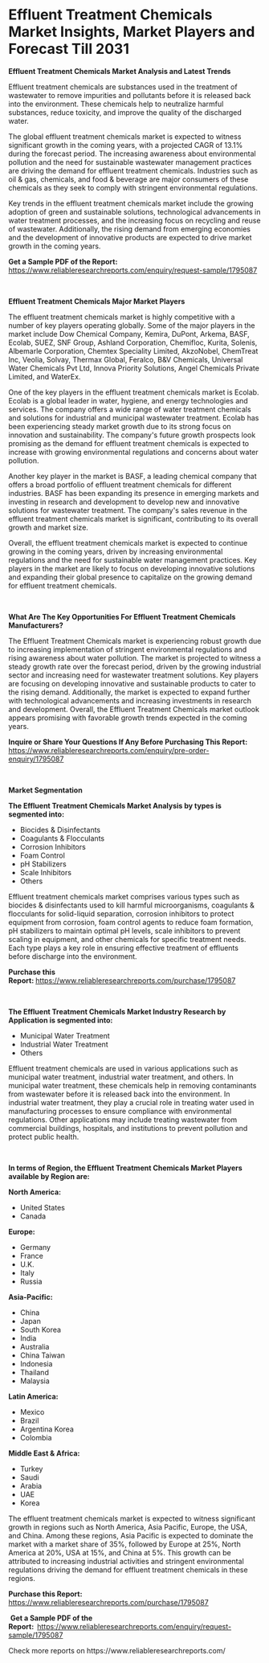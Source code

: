 <p><h1>Effluent Treatment Chemicals Market Insights, Market Players and Forecast Till 2031</h1></p><p><strong>Effluent Treatment Chemicals Market Analysis and Latest Trends</strong></p>
<p><p>Effluent treatment chemicals are substances used in the treatment of wastewater to remove impurities and pollutants before it is released back into the environment. These chemicals help to neutralize harmful substances, reduce toxicity, and improve the quality of the discharged water.</p><p>The global effluent treatment chemicals market is expected to witness significant growth in the coming years, with a projected CAGR of 13.1% during the forecast period. The increasing awareness about environmental pollution and the need for sustainable wastewater management practices are driving the demand for effluent treatment chemicals. Industries such as oil & gas, chemicals, and food & beverage are major consumers of these chemicals as they seek to comply with stringent environmental regulations.</p><p>Key trends in the effluent treatment chemicals market include the growing adoption of green and sustainable solutions, technological advancements in water treatment processes, and the increasing focus on recycling and reuse of wastewater. Additionally, the rising demand from emerging economies and the development of innovative products are expected to drive market growth in the coming years.</p></p>
<p><strong>Get a Sample PDF of the Report:&nbsp;</strong> <a href="https://www.reliableresearchreports.com/enquiry/request-sample/1795087">https://www.reliableresearchreports.com/enquiry/request-sample/1795087</a></p>
<p>&nbsp;</p>
<p><strong>Effluent Treatment Chemicals Major Market Players</strong></p>
<p><p>The effluent treatment chemicals market is highly competitive with a number of key players operating globally. Some of the major players in the market include Dow Chemical Company, Kemira, DuPont, Arkema, BASF, Ecolab, SUEZ, SNF Group, Ashland Corporation, Chemifloc, Kurita, Solenis, Albemarle Corporation, Chemtex Speciality Limited, AkzoNobel, ChemTreat Inc, Veolia, Solvay, Thermax Global, Feralco, B&V Chemicals, Universal Water Chemicals Pvt Ltd, Innova Priority Solutions, Angel Chemicals Private Limited, and WaterEx.</p><p>One of the key players in the effluent treatment chemicals market is Ecolab. Ecolab is a global leader in water, hygiene, and energy technologies and services. The company offers a wide range of water treatment chemicals and solutions for industrial and municipal wastewater treatment. Ecolab has been experiencing steady market growth due to its strong focus on innovation and sustainability. The company's future growth prospects look promising as the demand for effluent treatment chemicals is expected to increase with growing environmental regulations and concerns about water pollution.</p><p>Another key player in the market is BASF, a leading chemical company that offers a broad portfolio of effluent treatment chemicals for different industries. BASF has been expanding its presence in emerging markets and investing in research and development to develop new and innovative solutions for wastewater treatment. The company's sales revenue in the effluent treatment chemicals market is significant, contributing to its overall growth and market size.</p><p>Overall, the effluent treatment chemicals market is expected to continue growing in the coming years, driven by increasing environmental regulations and the need for sustainable water management practices. Key players in the market are likely to focus on developing innovative solutions and expanding their global presence to capitalize on the growing demand for effluent treatment chemicals.</p></p>
<p>&nbsp;</p>
<p><strong>What Are The Key Opportunities For Effluent Treatment Chemicals Manufacturers?</strong></p>
<p><p>The Effluent Treatment Chemicals market is experiencing robust growth due to increasing implementation of stringent environmental regulations and rising awareness about water pollution. The market is projected to witness a steady growth rate over the forecast period, driven by the growing industrial sector and increasing need for wastewater treatment solutions. Key players are focusing on developing innovative and sustainable products to cater to the rising demand. Additionally, the market is expected to expand further with technological advancements and increasing investments in research and development. Overall, the Effluent Treatment Chemicals market outlook appears promising with favorable growth trends expected in the coming years.</p></p>
<p><strong>Inquire or Share Your Questions If Any Before Purchasing This Report:</strong> <a href="https://www.reliableresearchreports.com/enquiry/pre-order-enquiry/1795087">https://www.reliableresearchreports.com/enquiry/pre-order-enquiry/1795087</a></p>
<p>&nbsp;</p>
<p><strong>Market Segmentation</strong></p>
<p><strong>The Effluent Treatment Chemicals Market Analysis by types is segmented into:</strong></p>
<p><ul><li>Biocides & Disinfectants</li><li>Coagulants & Flocculants</li><li>Corrosion Inhibitors</li><li>Foam Control</li><li>pH Stabilizers</li><li>Scale Inhibitors</li><li>Others</li></ul></p>
<p><p>Effluent treatment chemicals market comprises various types such as biocides & disinfectants used to kill harmful microorganisms, coagulants & flocculants for solid-liquid separation, corrosion inhibitors to protect equipment from corrosion, foam control agents to reduce foam formation, pH stabilizers to maintain optimal pH levels, scale inhibitors to prevent scaling in equipment, and other chemicals for specific treatment needs. Each type plays a key role in ensuring effective treatment of effluents before discharge into the environment.</p></p>
<p><strong>Purchase this Report:&nbsp;</strong><a href="https://www.reliableresearchreports.com/purchase/1795087">https://www.reliableresearchreports.com/purchase/1795087</a></p>
<p>&nbsp;</p>
<p><strong>The Effluent Treatment Chemicals Market Industry Research by Application is segmented into:</strong></p>
<p><ul><li>Municipal Water Treatment</li><li>Industrial Water Treatment</li><li>Others</li></ul></p>
<p><p>Effluent treatment chemicals are used in various applications such as municipal water treatment, industrial water treatment, and others. In municipal water treatment, these chemicals help in removing contaminants from wastewater before it is released back into the environment. In industrial water treatment, they play a crucial role in treating water used in manufacturing processes to ensure compliance with environmental regulations. Other applications may include treating wastewater from commercial buildings, hospitals, and institutions to prevent pollution and protect public health.</p></p>
<p>&nbsp;</p>
<p><strong>In terms of Region, the Effluent Treatment Chemicals Market Players available by Region are:</strong></p>
<p>
    <p> <strong> North America: </strong>
        <ul>
            <li>United States</li>
            <li>Canada</li>
        </ul>
        </p> 
    <p> <strong> Europe: </strong>
        <ul>
            <li>Germany</li>
            <li>France</li>
            <li>U.K.</li>
            <li>Italy</li>
            <li>Russia</li>
        </ul>
        </p> 
    <p> <strong> Asia-Pacific: </strong>
        <ul>
            <li>China</li>
            <li>Japan</li>
            <li>South Korea</li>
            <li>India</li>
            <li>Australia</li>
            <li>China Taiwan</li>
            <li>Indonesia</li>
            <li>Thailand</li>
            <li>Malaysia</li>
        </ul>
        </p> 
    <p> <strong> Latin America: </strong>
        <ul>
            <li>Mexico</li>
            <li>Brazil</li>
            <li>Argentina Korea</li>
            <li>Colombia</li>
        </ul>
        </p> 
    <p> <strong> Middle East & Africa: </strong>
        <ul>
            <li>Turkey</li>
            <li>Saudi</li>
            <li>Arabia</li>
            <li>UAE</li>
            <li>Korea</li>
        </ul>
    </p>
    </p>
<p><p>The effluent treatment chemicals market is expected to witness significant growth in regions such as North America, Asia Pacific, Europe, the USA, and China. Among these regions, Asia Pacific is expected to dominate the market with a market share of 35%, followed by Europe at 25%, North America at 20%, USA at 15%, and China at 5%. This growth can be attributed to increasing industrial activities and stringent environmental regulations driving the demand for effluent treatment chemicals in these regions.</p></p>
<p><strong>Purchase this Report: </strong><a href="https://www.reliableresearchreports.com/purchase/1795087">https://www.reliableresearchreports.com/purchase/1795087</a></p>
<p>&nbsp;<strong>Get a Sample PDF of the Report:&nbsp;&nbsp;</strong><a href="https://www.reliableresearchreports.com/enquiry/request-sample/1795087">https://www.reliableresearchreports.com/enquiry/request-sample/1795087</a></p>
<p><strong></strong></p>
<p>Check more reports on https://www.reliableresearchreports.com/</p>